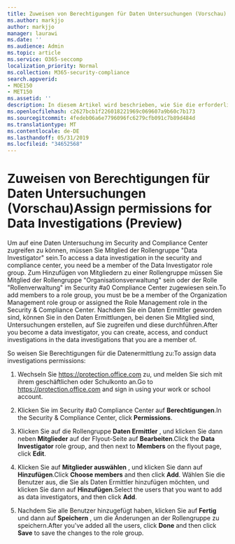 ```yaml
---
title: Zuweisen von Berechtigungen für Daten Untersuchungen (Vorschau)
ms.author: markjjo
author: markjjo
manager: laurawi
ms.date: ''
ms.audience: Admin
ms.topic: article
ms.service: O365-seccomp
localization_priority: Normal
ms.collection: M365-security-compliance
search.appverid:
- MOE150
- MET150
ms.assetid: ''
description: In diesem Artikel wird beschrieben, wie Sie die erforderlichen Berechtigungen für die Verwendung des Tools zur Datenermittlung in Microsoft 365 einrichten.
ms.openlocfilehash: c2627bcb1f226018221969c069607a9b60c7b173
ms.sourcegitcommit: 4fedeb06a6e7796096fc6279cfb091c7b89d484d
ms.translationtype: MT
ms.contentlocale: de-DE
ms.lasthandoff: 05/31/2019
ms.locfileid: "34652568"
---
```

# <a name="assign-permissions-for-data-investigations-preview"></a><span data-ttu-id="eb2e4-103">Zuweisen von Berechtigungen für Daten Untersuchungen (Vorschau)</span><span class="sxs-lookup"><span data-stu-id="eb2e4-103">Assign permissions for Data Investigations (Preview)</span></span>

<span data-ttu-id="eb2e4-104">Um auf eine Daten Untersuchung im Security and Compliance Center zugreifen zu können, müssen Sie Mitglied der Rollengruppe "Data Investigator" sein.</span><span class="sxs-lookup"><span data-stu-id="eb2e4-104">To access a data investigation in the security and compliance center, you need be a member of the Data Investigator role group.</span></span> <span data-ttu-id="eb2e4-105">Zum Hinzufügen von Mitgliedern zu einer Rollengruppe müssen Sie Mitglied der Rollengruppe "Organisationsverwaltung" sein oder der Rolle "Rollenverwaltung" im Security #a0 Compliance Center zugewiesen sein.</span><span class="sxs-lookup"><span data-stu-id="eb2e4-105">To add members to a role group, you must be be a member of the Organization Management role group or assigned the Role Management role in the Security & Compliance Center.</span></span> <span data-ttu-id="eb2e4-106">Nachdem Sie ein Daten Ermittler geworden sind, können Sie in den Daten Ermittlungen, bei denen Sie Mitglied sind, Untersuchungen erstellen, auf Sie zugreifen und diese durchführen.</span><span class="sxs-lookup"><span data-stu-id="eb2e4-106">After you become a data investigator, you can create, access, and conduct investigations in the data investigations that you are a member of.</span></span>

<span data-ttu-id="eb2e4-107">So weisen Sie Berechtigungen für die Datenermittlung zu:</span><span class="sxs-lookup"><span data-stu-id="eb2e4-107">To assign data investigations permissions:</span></span>

1. <span data-ttu-id="eb2e4-108">Wechseln Sie https://protection.office.com zu, und melden Sie sich mit ihrem geschäftlichen oder Schulkonto an.</span><span class="sxs-lookup"><span data-stu-id="eb2e4-108">Go to https://protection.office.com and sign in using your work or school account.</span></span>

2. <span data-ttu-id="eb2e4-109">Klicken Sie im Security #a0 Compliance Center auf **Berechtigungen**.</span><span class="sxs-lookup"><span data-stu-id="eb2e4-109">In the Security & Compliance Center, click **Permissions**.</span></span> 

3. <span data-ttu-id="eb2e4-110">Klicken Sie auf die Rollengruppe **Daten Ermittler** , und klicken Sie dann neben **Mitglieder** auf der Flyout-Seite auf **Bearbeiten**.</span><span class="sxs-lookup"><span data-stu-id="eb2e4-110">Click the **Data Investigator** role group, and then next to **Members** on the flyout page, click **Edit**.</span></span>

4. <span data-ttu-id="eb2e4-111">Klicken Sie auf **Mitglieder auswählen** , und klicken Sie dann auf **Hinzufügen**.</span><span class="sxs-lookup"><span data-stu-id="eb2e4-111">Click **Choose members** and then click **Add**.</span></span> <span data-ttu-id="eb2e4-112">Wählen Sie die Benutzer aus, die Sie als Daten Ermittler hinzufügen möchten, und klicken Sie dann auf **Hinzufügen**.</span><span class="sxs-lookup"><span data-stu-id="eb2e4-112">Select the users that you want to add as data investigators, and then click **Add**.</span></span>

5. <span data-ttu-id="eb2e4-113">Nachdem Sie alle Benutzer hinzugefügt haben, klicken Sie auf **Fertig** und dann auf **Speichern** , um die Änderungen an der Rollengruppe zu speichern.</span><span class="sxs-lookup"><span data-stu-id="eb2e4-113">After you've added all the users, click **Done** and then click **Save** to save the changes to the role group.</span></span>